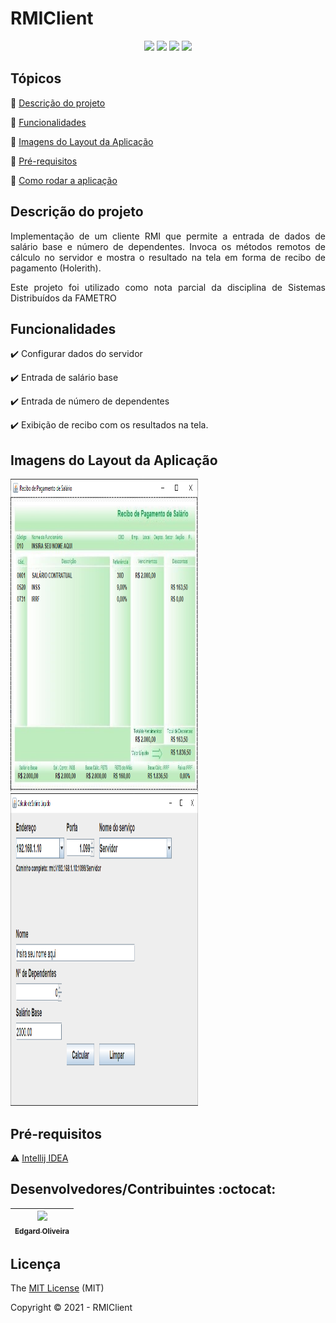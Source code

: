<h1>RMIClient</h1> 

<p align="center">
  <img src="https://img.shields.io/static/v1?label=Intellij%20IDEA%20&message=IDE&color=green&style=for-the-badge&logo=Jetbrains"/>
  <img src="https://img.shields.io/static/v1?label=Java&message=Linguagem&color=yellow&style=for-the-badge&logo=Java"/>
  <img src="http://img.shields.io/static/v1?label=License&message=MIT&color=green&style=for-the-badge"/>
   <img src="http://img.shields.io/static/v1?label=STATUS&message=EM%20DESENVOLVIMENTO&color=RED&style=for-the-badge"/>
</p>



## Tópicos

:small_blue_diamond: [Descrição do projeto](#descrição-do-projeto)

:small_blue_diamond: [Funcionalidades](#funcionalidades)

:small_blue_diamond: [Imagens do Layout da Aplicação](#imagens-do-layout-da-aplicação)

:small_blue_diamond: [Pré-requisitos](#pré-requisitos)

:small_blue_diamond: [Como rodar a aplicação](#como-rodar-a-aplicação-arrow_forward)



## Descrição do projeto

<p align="justify">
  Implementação de um cliente RMI que permite a entrada de dados de salário base e número de dependentes.
  Invoca os métodos remotos de cálculo no servidor e mostra o resultado na tela em forma de recibo de pagamento (Holerith).
</p>
<p align="justify">
  Este projeto foi utilizado como nota parcial da disciplina de Sistemas Distribuídos da FAMETRO
</p>


## Funcionalidades

:heavy_check_mark: Configurar dados do servidor

:heavy_check_mark: Entrada de salário base

:heavy_check_mark: Entrada de número de dependentes

:heavy_check_mark: Exibição de recibo com os resultados na tela.


## Imagens do Layout da Aplicação

<img src="https://github.com/EdgardOliveira/RMIClient/blob/main/imagens/recibo.png" alt="app"  height="500" width="300">

<img src="https://github.com/EdgardOliveira/RMIClient/blob/main/imagens/entradadados.png" alt="login"  height="500" width="300">

## Pré-requisitos

:warning: [Intellij IDEA](https://www.jetbrains.com/pt-br/idea/)


## Desenvolvedores/Contribuintes :octocat:
[<img src="https://lh3.googleusercontent.com/a-/AOh14GgqWXCBdcuf8dmMMPkwbnWaCHi0P3aCM1U83rxKYWI=s96-c-rg-br100" width=115><br><sub>Edgard Oliveira</sub>](https://github.com/EdgardOliveira) |
| :---: |


## Licença

The [MIT License]() (MIT)

Copyright :copyright: 2021 - RMIClient
